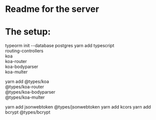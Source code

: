 # Readme for the server

# The setup:

typeorm init --database postgres
yarn add typescript \
 routing-controllers \
 koa \
 koa-router \
 koa-bodyparser \
 koa-multer

yarn add @types/koa \
 @types/koa-router \
 @types/koa-bodyparser \
 @types/koa-multer

yarn add jsonwebtoken @types/jsonwebtoken
yarn add kcors
yarn add bcrypt @types/bcrypt
